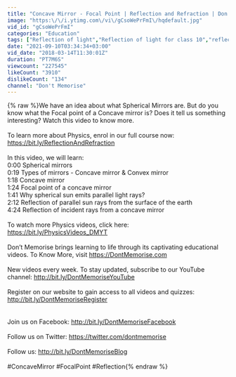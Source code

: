 ```yaml
---
title: "Concave Mirror - Focal Point | Reflection and Refraction | Don't Memorise"
image: "https:\/\/i.ytimg.com\/vi\/gCsoWePrFmI\/hqdefault.jpg"
vid_id: "gCsoWePrFmI"
categories: "Education"
tags: ["Reflection of light","Reflection of light for class 10","reflection and refraction of light"]
date: "2021-09-10T03:34:34+03:00"
vid_date: "2018-03-14T11:30:01Z"
duration: "PT7M6S"
viewcount: "227545"
likeCount: "3910"
dislikeCount: "134"
channel: "Don't Memorise"
---
```

{% raw %}We have an idea about what Spherical Mirrors are. But do you know what the Focal point of a Concave mirror is? Does it tell us something interesting? Watch this video to know more. <br /><br />To learn more about Physics, enrol in our full course now: <a rel="nofollow" target="blank" href="https://bit.ly/ReflectionAndRefraction">https://bit.ly/ReflectionAndRefraction</a><br /><br />In this video, we will learn: <br />0:00 Spherical mirrors<br />0:19 Types of mirrors - Concave mirror &amp; Convex mirror<br />1:18 Concave mirror<br />1:24 Focal point of a concave mirror<br />1:41 Why spherical sun emits parallel light rays?<br />2:12 Reflection of parallel sun rays from the surface of the earth <br />4:24 Reflection of incident rays from a concave mirror <br /><br />To watch more Physics videos, click here: <a rel="nofollow" target="blank" href="https://bit.ly/PhysicsVideos_DMYT">https://bit.ly/PhysicsVideos_DMYT</a><br /><br />Don’t Memorise brings learning to life through its captivating educational videos. To Know More, visit <a rel="nofollow" target="blank" href="https://DontMemorise.com">https://DontMemorise.com</a><br /><br />New videos every week. To stay updated, subscribe to our YouTube channel: <a rel="nofollow" target="blank" href="http://bit.ly/DontMemoriseYouTube">http://bit.ly/DontMemoriseYouTube</a><br /><br />Register on our website to gain access to all videos and quizzes:<br /><a rel="nofollow" target="blank" href="http://bit.ly/DontMemoriseRegister">http://bit.ly/DontMemoriseRegister</a><br /><br /><br />Join us on Facebook: <a rel="nofollow" target="blank" href="http://bit.ly/DontMemoriseFacebook">http://bit.ly/DontMemoriseFacebook</a><br /><br />Follow us on Twitter: <a rel="nofollow" target="blank" href="https://twitter.com/dontmemorise">https://twitter.com/dontmemorise</a><br /><br />Follow us: <a rel="nofollow" target="blank" href="http://bit.ly/DontMemoriseBlog">http://bit.ly/DontMemoriseBlog</a><br /><br />#ConcaveMirror #FocalPoint #Reflection{% endraw %}
